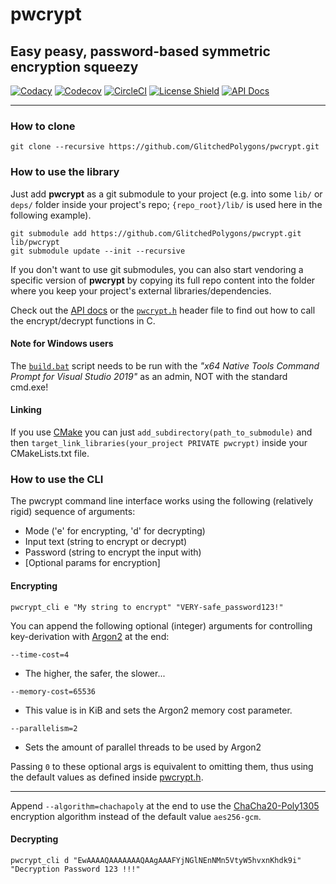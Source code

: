 # pwcrypt
## Easy peasy, password-based symmetric encryption squeezy

[![Codacy](https://app.codacy.com/project/badge/Grade/795a2f6752234b0590d7ec66470c7e2f)](https://www.codacy.com/manual/GlitchedPolygons/pwcrypt?utm_source=github.com&amp;utm_medium=referral&amp;utm_content=GlitchedPolygons/pwcrypt&amp;utm_campaign=Badge_Grade)
[![Codecov](https://codecov.io/gh/GlitchedPolygons/pwcrypt/branch/master/graph/badge.svg)](https://codecov.io/gh/GlitchedPolygons/pwcrypt)
[![CircleCI](https://circleci.com/gh/GlitchedPolygons/pwcrypt/tree/master.svg?style=shield)](https://circleci.com/gh/GlitchedPolygons/pwcrypt/tree/master)
[![License Shield](https://img.shields.io/badge/license-Apache--2.0-orange)](https://github.com/GlitchedPolygons/pwcrypt/blob/master/LICENSE)
[![API Docs](https://img.shields.io/badge/api-docs-informational.svg)](https://glitchedpolygons.github.io/pwcrypt/files.html)

---

### How to clone
`git clone --recursive https://github.com/GlitchedPolygons/pwcrypt.git`

### How to use the library
Just add **pwcrypt** as a git submodule to your project (e.g. into some `lib/` or `deps/` folder inside your project's repo; `{repo_root}/lib/` is used here in the following example).

```
git submodule add https://github.com/GlitchedPolygons/pwcrypt.git lib/pwcrypt
git submodule update --init --recursive
```

If you don't want to use git submodules, you can also start vendoring a specific version of **pwcrypt** by copying its full repo content into the folder where you keep your project's external libraries/dependencies.

Check out the [API docs](https://glitchedpolygons.github.io/pwcrypt/files.html) or the [`pwcrypt.h`](https://github.com/GlitchedPolygons/pwcrypt/blob/master/include/pwcrypt.h) header file to find out how to call the encrypt/decrypt functions in C.

#### Note for Windows users
The [`build.bat`](https://github.com/GlitchedPolygons/pwcrypt/blob/master/build.bat) script needs to be run with the _"x64 Native Tools Command Prompt for Visual Studio 2019"_ as an admin, NOT with the standard cmd.exe! 

#### Linking
If you use [CMake](https://cmake.org) you can just `add_subdirectory(path_to_submodule)` and then `target_link_libraries(your_project PRIVATE pwcrypt)` inside your CMakeLists.txt file.

### How to use the CLI
The pwcrypt command line interface works using the following (relatively rigid) sequence of arguments:

- Mode ('e' for encrypting, 'd' for decrypting)
- Input text (string to encrypt or decrypt)
- Password (string to encrypt the input with)
- [Optional params for encryption]

#### Encrypting

`pwcrypt_cli e "My string to encrypt" "VERY-safe_password123!"`

You can append the following optional (integer) arguments for controlling key-derivation with [Argon2](https://github.com/P-H-C/phc-winner-argon2) at the end:

`--time-cost=4`
- The higher, the safer, the slower...

`--memory-cost=65536`
- This value is in KiB and sets the Argon2 memory cost parameter.

`--parallelism=2`
- Sets the amount of parallel threads to be used by Argon2

Passing `0` to these optional args is equivalent to omitting them, thus using the default values 
as defined inside [pwcrypt.h](https://github.com/GlitchedPolygons/pwcrypt/blob/master/include/pwcrypt.h).

---

Append `--algorithm=chachapoly` at the end to use the [ChaCha20-Poly1305](https://tools.ietf.org/html/rfc7539) encryption algorithm instead of the default value `aes256-gcm`.

#### Decrypting

`pwcrypt_cli d "EwAAAAQAAAAAAAQAAgAAAFYjNGlNEnNMn5VtyW5hvxnKhdk9i" "Decryption Password 123 !!!"`
